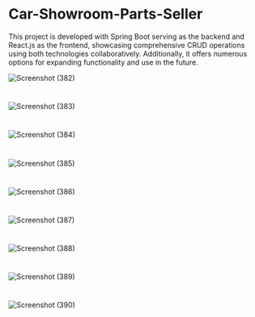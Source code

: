 # Car-Showroom-Parts-Seller
This project is developed with Spring Boot serving as the backend and React.js as the frontend, showcasing comprehensive CRUD operations using both technologies collaboratively. Additionally, it offers numerous options for expanding functionality and use in the future.

![Screenshot (382)](https://github.com/vishaljaiswar888/Car-Showroom-Parts-Seller/assets/102510153/3f5c7f17-4a27-4228-892b-3d03ac5ebc45)
#
![Screenshot (383)](https://github.com/vishaljaiswar888/Car-Showroom-Parts-Seller/assets/102510153/e25bf92e-1a0f-45bd-a529-cb470e436061)
#
![Screenshot (384)](https://github.com/vishaljaiswar888/Car-Showroom-Parts-Seller/assets/102510153/3bb71f06-4914-448d-abdb-44e6edd28af0)
#
![Screenshot (385)](https://github.com/vishaljaiswar888/Car-Showroom-Parts-Seller/assets/102510153/0532dac6-8f97-4b3c-8d56-3557791433b2)
#
![Screenshot (386)](https://github.com/vishaljaiswar888/Car-Showroom-Parts-Seller/assets/102510153/a2950e80-0408-48fb-8204-6821fe66228e)
#
![Screenshot (387)](https://github.com/vishaljaiswar888/Car-Showroom-Parts-Seller/assets/102510153/710819c4-aa70-4cda-b410-15d9a17b8dba)
#
![Screenshot (388)](https://github.com/vishaljaiswar888/Car-Showroom-Parts-Seller/assets/102510153/8cecb0e8-4b5f-466e-9933-93a0c13cc99f)
#
![Screenshot (389)](https://github.com/vishaljaiswar888/Car-Showroom-Parts-Seller/assets/102510153/c9f21b0a-d0eb-492a-84d8-43a3c1f967d1)
#
![Screenshot (390)](https://github.com/vishaljaiswar888/Car-Showroom-Parts-Seller/assets/102510153/06615f07-8af7-4d7c-8564-98e7e30e407b)
